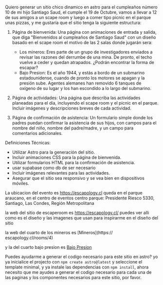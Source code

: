 Quiero generar un sitio chico dinamico en astro para el cumpleaños número 10 de mi hijo Santiago Saud, el cumple el 19 de Octubre, vamos a llevar a 12 de sus amigos a un scape room y luego a comer tipo picnic en el parque unas pizzas, y me gustaría que el sitio tenga la siguiente estructura:

1. Página de bienvenida: Una página con animaciones de entrada y salida, que diga "Bienvenidos al cumpleaños de Santiago Saud" con un diseño basado en el scape room el motivo de las 2 salas donde jugarán sera:

   - Los mineros: Eres parte de un grupo de investigadores enviados a revisar las razones del derrumbe de una mina. De pronto, el techo vuelve a ceder y quedan atrapados. ¿Podrán encontrar la forma de escapar?
   - Bajo Presion: Es el año 1944, y estás a bordo de un submarino estadounidense, cuando de pronto los motores se apagan y la presión sube. Agentes alemanes han removido 6 tanques de oxígeno de su lugar y los han escondido a lo largo del submarino.

2. Página de actividades: Una página que describa las actividades planeadas para el día, incluyendo el scape room y el picnic en el parque. Incluir imágenes y descripciones breves de cada actividad.

3. Página de confirmación de asistencia: Un formulario simple donde los padres puedan confirmar la asistencia de sus hijos, con campos para el nombre del niño, nombre del padre/madre, y un campo para comentarios adicionales.

Definiciones Técnicas:

- Utilizar Astro para la generación del sitio.
- Incluir animaciones CSS para la página de bienvenida.
- Utilizar formularios HTML para la confirmación de asistencia.
- usar supabase como db de ser necesario
- Incluir imágenes relevantes para las actividades.
- Asegurar que el sitio sea responsivo y se vea bien en dispositivos móviles.

La ubicacion del evento es https://escapology.cl queda en el parque araucano, en el centro de eventos centro parque: Presidente Riesco 5330, Santiago, Las Condes, Región Metropolitana

la web del sitio de escaperoom es https://escapology.cl/ puedes ver alli como es el diseño y las imagenes que usan para inspirarme en el diseño del sitio

la web del cuarto de los mineros es [Mineros](https://
escapology.cl/rooms/4)

y la del cuarto bajo presion es [Bajo Presion](https://escapology.cl/rooms/3)

Puedes ayudarme a generar el codigo necesario para este sitio en astro? yo ya inicialice el projecto con `npm create astro@latest` y seleccione el template minimal, y ya instale las dependencias con `npm install`, ahora necesito que me ayudes a generar el codigo necesario para cada una de las paginas y los componentes necesarios para este sitio, por favor.
